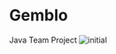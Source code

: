 # Gemblo
Java Team Project
![initial](https://github.com/zkzkzhzj/Gemblo/tree/master/GembloC11/src/img/62129448-b4c2ec00-b311-11e9-9563-1b0389ef2225.png)
